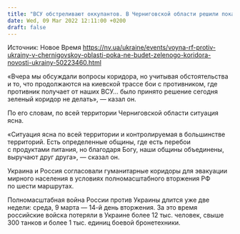 ```yaml
---
title: "ВСУ обстреливают оккупантов. В Черниговской области решили пока не делать зеленый коридор, ситуация понятна по всей территории — ОГА"
date: Wed, 09 Mar 2022 12:11:00 +0200
draft: false
---
```

Источник: Новое Время https://nv.ua/ukraine/events/voyna-rf-protiv-ukrainy-v-chernigovskoy-oblasti-poka-ne-budet-zelenogo-koridora-novosti-ukrainy-50223460.html


«Вчера мы обсуждали вопросы коридора, но учитывая обстоятельства и то, что продолжаются на киевской трассе бои с противником, где противник получает от наших ВСУ… было принято решение сегодня зеленый коридор не делать», — казал он.

По его словам, по всей территории Черниговской области ситуация ясна.

«Ситуация ясна по всей территории и контролируемая в большинстве территорий. Есть определенные общины, где есть перебои с продуктами питания, но благодаря Богу, наши общины объединены, выручают друг друга», — сказал он.

Украина и Россия согласовали гуманитарные коридоры для эвакуации мирного населения в условиях полномасштабного вторжения РФ по шести маршрутах.

Полномасштабная война России против Украины длится уже две недели: среда, 9 марта — 14-й день вторжения. За это время российские войска потеряли в Украине более 12 тыс. человек, свыше 300 танков и более 1 тыс. единиц боевой бронетехники.
